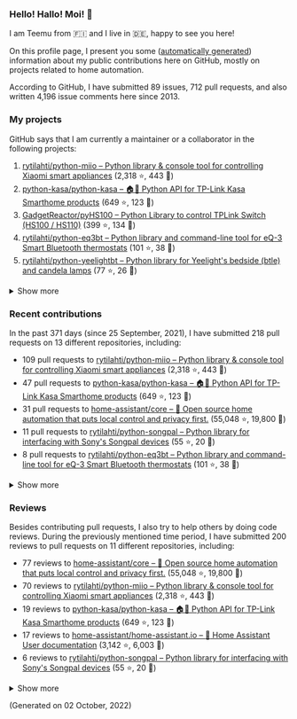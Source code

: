 
<!-- {'rateLimit': {'cost': 1, 'remaining': 4994, 'resetAt': '2022-10-02T04:54:36Z'}, 'user': {'twitterUsername': None, 'createdAt': '2013-02-26T14:57:51Z', 'commitComments': {'totalCount': 32}, 'issueComments': {'totalCount': 4196}, 'issues': {'totalCount': 89}, 'pullRequests': {'totalCount': 712}, 'contributionsCollection': {'totalCommitContributions': 258, 'totalIssueContributions': 16, 'totalPullRequestContributions': 218, 'totalPullRequestReviewContributions': 200, 'totalRepositoriesWithContributedCommits': 13, 'totalRepositoriesWithContributedPullRequestReviews': 10, 'totalRepositoriesWithContributedPullRequests': 11, 'startedAt': '2021-09-25T22:00:00Z', 'endedAt': '2022-10-02T21:59:59Z', 'totalRepositoriesWithContributedIssues': 5, 'repositoryContributions': {'totalCount': 4}, 'pullRequestContributions': {'totalCount': 218}, 'pullRequestContributionsByRepository': [{'contributions': {'totalCount': 109}, 'repository': {'nameWithOwner': 'rytilahti/python-miio', 'url': 'https://github.com/rytilahti/python-miio', 'stargazerCount': 2318, 'description': 'Python library & console tool for controlling Xiaomi smart appliances', 'forkCount': 443}}, {'contributions': {'totalCount': 47}, 'repository': {'nameWithOwner': 'python-kasa/python-kasa', 'url': 'https://github.com/python-kasa/python-kasa', 'stargazerCount': 649, 'description': '🏠🤖 Python API for TP-Link Kasa Smarthome products', 'forkCount': 123}}, {'contributions': {'totalCount': 31}, 'repository': {'nameWithOwner': 'home-assistant/core', 'url': 'https://github.com/home-assistant/core', 'stargazerCount': 55048, 'description': ':house_with_garden: Open source home automation that puts local control and privacy first.', 'forkCount': 19800}}, {'contributions': {'totalCount': 11}, 'repository': {'nameWithOwner': 'rytilahti/python-songpal', 'url': 'https://github.com/rytilahti/python-songpal', 'stargazerCount': 55, 'description': "Python library for interfacing with Sony's Songpal devices", 'forkCount': 20}}, {'contributions': {'totalCount': 8}, 'repository': {'nameWithOwner': 'rytilahti/python-eq3bt', 'url': 'https://github.com/rytilahti/python-eq3bt', 'stargazerCount': 101, 'description': 'Python library and command-line tool for eQ-3 Smart Bluetooth thermostats', 'forkCount': 38}}, {'contributions': {'totalCount': 4}, 'repository': {'nameWithOwner': 'home-assistant/home-assistant.io', 'url': 'https://github.com/home-assistant/home-assistant.io', 'stargazerCount': 3142, 'description': ':blue_book: Home Assistant User documentation', 'forkCount': 6003}}, {'contributions': {'totalCount': 3}, 'repository': {'nameWithOwner': 'rytilahti/homeassistant-upnp-availability', 'url': 'https://github.com/rytilahti/homeassistant-upnp-availability', 'stargazerCount': 11, 'description': 'UPnP Availability sensor for Home Assistant', 'forkCount': 5}}, {'contributions': {'totalCount': 2}, 'repository': {'nameWithOwner': 'SoCo/SoCo', 'url': 'https://github.com/SoCo/SoCo', 'stargazerCount': 1340, 'description': 'SoCo (Sonos Controller) is a Python project that allows you to programmatically control Sonos speakers.', 'forkCount': 224}}, {'contributions': {'totalCount': 1}, 'repository': {'nameWithOwner': 'home-assistant/frontend', 'url': 'https://github.com/home-assistant/frontend', 'stargazerCount': 2556, 'description': ':lollipop: Frontend for Home Assistant', 'forkCount': 1766}}, {'contributions': {'totalCount': 1}, 'repository': {'nameWithOwner': 'home-assistant/developers.home-assistant', 'url': 'https://github.com/home-assistant/developers.home-assistant', 'stargazerCount': 164, 'description': 'Developers website for Home Assistant.', 'forkCount': 574}}, {'contributions': {'totalCount': 1}, 'repository': {'nameWithOwner': 'StevenLooman/async_upnp_client', 'url': 'https://github.com/StevenLooman/async_upnp_client', 'stargazerCount': 35, 'description': 'Async UPnP Client for Python', 'forkCount': 27}}], 'issueContributions': {'totalCount': 16}, 'pullRequestReviewContributionsByRepository': [{'contributions': {'totalCount': 77}, 'repository': {'description': ':house_with_garden: Open source home automation that puts local control and privacy first.', 'nameWithOwner': 'home-assistant/core', 'url': 'https://github.com/home-assistant/core', 'stargazerCount': 55048, 'forkCount': 19800}}, {'contributions': {'totalCount': 70}, 'repository': {'description': 'Python library & console tool for controlling Xiaomi smart appliances', 'nameWithOwner': 'rytilahti/python-miio', 'url': 'https://github.com/rytilahti/python-miio', 'stargazerCount': 2318, 'forkCount': 443}}, {'contributions': {'totalCount': 19}, 'repository': {'description': '🏠🤖 Python API for TP-Link Kasa Smarthome products', 'nameWithOwner': 'python-kasa/python-kasa', 'url': 'https://github.com/python-kasa/python-kasa', 'stargazerCount': 649, 'forkCount': 123}}, {'contributions': {'totalCount': 17}, 'repository': {'description': ':blue_book: Home Assistant User documentation', 'nameWithOwner': 'home-assistant/home-assistant.io', 'url': 'https://github.com/home-assistant/home-assistant.io', 'stargazerCount': 3142, 'forkCount': 6003}}, {'contributions': {'totalCount': 6}, 'repository': {'description': "Python library for interfacing with Sony's Songpal devices", 'nameWithOwner': 'rytilahti/python-songpal', 'url': 'https://github.com/rytilahti/python-songpal', 'stargazerCount': 55, 'forkCount': 20}}, {'contributions': {'totalCount': 4}, 'repository': {'description': 'Developers website for Home Assistant.', 'nameWithOwner': 'home-assistant/developers.home-assistant', 'url': 'https://github.com/home-assistant/developers.home-assistant', 'stargazerCount': 164, 'forkCount': 574}}, {'contributions': {'totalCount': 3}, 'repository': {'description': 'Python library and command-line tool for eQ-3 Smart Bluetooth thermostats', 'nameWithOwner': 'rytilahti/python-eq3bt', 'url': 'https://github.com/rytilahti/python-eq3bt', 'stargazerCount': 101, 'forkCount': 38}}, {'contributions': {'totalCount': 2}, 'repository': {'description': 'SoCo (Sonos Controller) is a Python project that allows you to programmatically control Sonos speakers.', 'nameWithOwner': 'SoCo/SoCo', 'url': 'https://github.com/SoCo/SoCo', 'stargazerCount': 1340, 'forkCount': 224}}, {'contributions': {'totalCount': 1}, 'repository': {'description': ':house_with_garden: Open-source home automation platform running on Python 3', 'nameWithOwner': 'rytilahti/home-assistant', 'url': 'https://github.com/rytilahti/home-assistant', 'stargazerCount': 1, 'forkCount': 2}}, {'contributions': {'totalCount': 1}, 'repository': {'description': 'UPnP Availability sensor for Home Assistant', 'nameWithOwner': 'rytilahti/homeassistant-upnp-availability', 'url': 'https://github.com/rytilahti/homeassistant-upnp-availability', 'stargazerCount': 11, 'forkCount': 5}}]}, 'followers': {'totalCount': 245}, 'repositories': {'nodes': [{'description': 'Python library & console tool for controlling Xiaomi smart appliances', 'stargazerCount': 2318, 'name': 'python-miio', 'nameWithOwner': 'rytilahti/python-miio', 'forkCount': 443, 'url': 'https://github.com/rytilahti/python-miio'}, {'description': '🏠🤖 Python API for TP-Link Kasa Smarthome products', 'stargazerCount': 649, 'name': 'python-kasa', 'nameWithOwner': 'python-kasa/python-kasa', 'forkCount': 123, 'url': 'https://github.com/python-kasa/python-kasa'}, {'description': 'Python Library to control TPLink Switch (HS100 / HS110)', 'stargazerCount': 399, 'name': 'pyHS100', 'nameWithOwner': 'GadgetReactor/pyHS100', 'forkCount': 134, 'url': 'https://github.com/GadgetReactor/pyHS100'}, {'description': 'Python library and command-line tool for eQ-3 Smart Bluetooth thermostats', 'stargazerCount': 101, 'name': 'python-eq3bt', 'nameWithOwner': 'rytilahti/python-eq3bt', 'forkCount': 38, 'url': 'https://github.com/rytilahti/python-eq3bt'}, {'description': "Python library for Yeelight's bedside (btle) and candela lamps", 'stargazerCount': 77, 'name': 'python-yeelightbt', 'nameWithOwner': 'rytilahti/python-yeelightbt', 'forkCount': 26, 'url': 'https://github.com/rytilahti/python-yeelightbt'}, {'description': "Python library for interfacing with Sony's Songpal devices", 'stargazerCount': 55, 'name': 'python-songpal', 'nameWithOwner': 'rytilahti/python-songpal', 'forkCount': 20, 'url': 'https://github.com/rytilahti/python-songpal'}, {'description': 'Control your Home Assistant media players from your desktop using MPRIS', 'stargazerCount': 16, 'name': 'homeassistant-mpris-bridge', 'nameWithOwner': 'rytilahti/homeassistant-mpris-bridge', 'forkCount': 0, 'url': 'https://github.com/rytilahti/homeassistant-mpris-bridge'}, {'description': 'Python library for accessing ubus over JSON-RPC', 'stargazerCount': 14, 'name': 'python-ubus', 'nameWithOwner': 'rytilahti/python-ubus', 'forkCount': 10, 'url': 'https://github.com/rytilahti/python-ubus'}, {'description': 'UPnP Availability sensor for Home Assistant', 'stargazerCount': 11, 'name': 'homeassistant-upnp-availability', 'nameWithOwner': 'rytilahti/homeassistant-upnp-availability', 'forkCount': 5, 'url': 'https://github.com/rytilahti/homeassistant-upnp-availability'}, {'description': 'Everything you ever wanted to know about caching resolvers but were afraid to ask', 'stargazerCount': 5, 'name': 'ripe-hackathon-dns-caching', 'nameWithOwner': 'DNS-OARC/ripe-hackathon-dns-caching', 'forkCount': 2, 'url': 'https://github.com/DNS-OARC/ripe-hackathon-dns-caching'}, {'description': 'Python interface for intel_nuc_led kernel driver', 'stargazerCount': 2, 'name': 'python-nucled', 'nameWithOwner': 'rytilahti/python-nucled', 'forkCount': 1, 'url': 'https://github.com/rytilahti/python-nucled'}, {'description': None, 'stargazerCount': 0, 'name': '.github', 'nameWithOwner': 'rytilahti/.github', 'forkCount': 0, 'url': 'https://github.com/rytilahti/.github'}, {'description': None, 'stargazerCount': 0, 'name': 'rytilahti', 'nameWithOwner': 'rytilahti/rytilahti', 'forkCount': 0, 'url': 'https://github.com/rytilahti/rytilahti'}]}, 'organizations': {'nodes': [{'url': 'https://github.com/home-assistant', 'viewerIsAMember': True, 'name': 'Home Assistant'}, {'url': 'https://github.com/python-kasa', 'viewerIsAMember': True, 'name': 'python-kasa'}]}}} -->
### Hello! Hallo! Moi! 👋

I am Teemu from 🇫🇮 and I live in 🇩🇪, happy to see you here!

On this profile page, I present you some ([automatically generated](https://github.com/rytilahti/rytilahti)) information about my public contributions here on GitHub, 
mostly on projects related to home automation.

According to GitHub, I have submitted 89 issues, 712 pull requests,
and also written 4,196 issue comments here since 2013.


### My projects

GitHub says that I am currently a maintainer or a collaborator in the following projects:

1. [rytilahti/python-miio – Python library & console tool for controlling Xiaomi smart appliances](https://github.com/rytilahti/python-miio) (2,318 ⭐️, 443 🍴)
2. [python-kasa/python-kasa – 🏠🤖 Python API for TP-Link Kasa Smarthome products](https://github.com/python-kasa/python-kasa) (649 ⭐️, 123 🍴)
3. [GadgetReactor/pyHS100 – Python Library to control TPLink Switch (HS100 / HS110)](https://github.com/GadgetReactor/pyHS100) (399 ⭐️, 134 🍴)
4. [rytilahti/python-eq3bt – Python library and command-line tool for eQ-3 Smart Bluetooth thermostats](https://github.com/rytilahti/python-eq3bt) (101 ⭐️, 38 🍴)
5. [rytilahti/python-yeelightbt – Python library for Yeelight's bedside (btle) and candela lamps](https://github.com/rytilahti/python-yeelightbt) (77 ⭐️, 26 🍴)

<details><summary>Show more</summary><p>

6. [rytilahti/python-songpal – Python library for interfacing with Sony's Songpal devices](https://github.com/rytilahti/python-songpal) (55 ⭐️, 20 🍴)
7. [rytilahti/homeassistant-mpris-bridge – Control your Home Assistant media players from your desktop using MPRIS](https://github.com/rytilahti/homeassistant-mpris-bridge) (16 ⭐️, 0 🍴)
8. [rytilahti/python-ubus – Python library for accessing ubus over JSON-RPC](https://github.com/rytilahti/python-ubus) (14 ⭐️, 10 🍴)
9. [rytilahti/homeassistant-upnp-availability – UPnP Availability sensor for Home Assistant](https://github.com/rytilahti/homeassistant-upnp-availability) (11 ⭐️, 5 🍴)
10. [DNS-OARC/ripe-hackathon-dns-caching – Everything you ever wanted to know about caching resolvers but were afraid to ask](https://github.com/DNS-OARC/ripe-hackathon-dns-caching) (5 ⭐️, 2 🍴)
11. [rytilahti/python-nucled – Python interface for intel_nuc_led kernel driver](https://github.com/rytilahti/python-nucled) (2 ⭐️, 1 🍴)
12. [rytilahti/.github – None](https://github.com/rytilahti/.github) (0 ⭐️, 0 🍴)
</p></details>

### Recent contributions

In the past 371 days (since 25 September, 2021), I have submitted 218 pull requests on 13 different repositories, including:
* 109 pull requests to [rytilahti/python-miio – Python library & console tool for controlling Xiaomi smart appliances](https://github.com/rytilahti/python-miio) (2,318 ⭐️, 443 🍴)
* 47 pull requests to [python-kasa/python-kasa – 🏠🤖 Python API for TP-Link Kasa Smarthome products](https://github.com/python-kasa/python-kasa) (649 ⭐️, 123 🍴)
* 31 pull requests to [home-assistant/core – :house_with_garden: Open source home automation that puts local control and privacy first.](https://github.com/home-assistant/core) (55,048 ⭐️, 19,800 🍴)
* 11 pull requests to [rytilahti/python-songpal – Python library for interfacing with Sony's Songpal devices](https://github.com/rytilahti/python-songpal) (55 ⭐️, 20 🍴)
* 8 pull requests to [rytilahti/python-eq3bt – Python library and command-line tool for eQ-3 Smart Bluetooth thermostats](https://github.com/rytilahti/python-eq3bt) (101 ⭐️, 38 🍴)

<details><summary>Show more</summary><p>

* 4 pull requests to [home-assistant/home-assistant.io – :blue_book: Home Assistant User documentation](https://github.com/home-assistant/home-assistant.io) (3,142 ⭐️, 6,003 🍴)
* 3 pull requests to [rytilahti/homeassistant-upnp-availability – UPnP Availability sensor for Home Assistant](https://github.com/rytilahti/homeassistant-upnp-availability) (11 ⭐️, 5 🍴)
* 2 pull requests to [SoCo/SoCo – SoCo (Sonos Controller) is a Python project that allows you to programmatically control Sonos speakers.](https://github.com/SoCo/SoCo) (1,340 ⭐️, 224 🍴)
* 1 pull requests to [home-assistant/frontend – :lollipop: Frontend for Home Assistant](https://github.com/home-assistant/frontend) (2,556 ⭐️, 1,766 🍴)
* 1 pull requests to [home-assistant/developers.home-assistant – Developers website for Home Assistant.](https://github.com/home-assistant/developers.home-assistant) (164 ⭐️, 574 🍴)
* 1 pull requests to [StevenLooman/async_upnp_client – Async UPnP Client for Python](https://github.com/StevenLooman/async_upnp_client) (35 ⭐️, 27 🍴)
</p></details>


### Reviews

Besides contributing pull requests, I also try to help others by doing code reviews.
During the previously mentioned time period, I have submitted 200 reviews to pull requests on 11 different repositories, including:
* 77 reviews to [home-assistant/core – :house_with_garden: Open source home automation that puts local control and privacy first.](https://github.com/home-assistant/core) (55,048 ⭐️, 19,800 🍴)
* 70 reviews to [rytilahti/python-miio – Python library & console tool for controlling Xiaomi smart appliances](https://github.com/rytilahti/python-miio) (2,318 ⭐️, 443 🍴)
* 19 reviews to [python-kasa/python-kasa – 🏠🤖 Python API for TP-Link Kasa Smarthome products](https://github.com/python-kasa/python-kasa) (649 ⭐️, 123 🍴)
* 17 reviews to [home-assistant/home-assistant.io – :blue_book: Home Assistant User documentation](https://github.com/home-assistant/home-assistant.io) (3,142 ⭐️, 6,003 🍴)
* 6 reviews to [rytilahti/python-songpal – Python library for interfacing with Sony's Songpal devices](https://github.com/rytilahti/python-songpal) (55 ⭐️, 20 🍴)

<details><summary>Show more</summary><p>

* 4 reviews to [home-assistant/developers.home-assistant – Developers website for Home Assistant.](https://github.com/home-assistant/developers.home-assistant) (164 ⭐️, 574 🍴)
* 3 reviews to [rytilahti/python-eq3bt – Python library and command-line tool for eQ-3 Smart Bluetooth thermostats](https://github.com/rytilahti/python-eq3bt) (101 ⭐️, 38 🍴)
* 2 reviews to [SoCo/SoCo – SoCo (Sonos Controller) is a Python project that allows you to programmatically control Sonos speakers.](https://github.com/SoCo/SoCo) (1,340 ⭐️, 224 🍴)
* 1 reviews to [rytilahti/home-assistant – :house_with_garden: Open-source home automation platform running on Python 3](https://github.com/rytilahti/home-assistant) (1 ⭐️, 2 🍴)
* 1 reviews to [rytilahti/homeassistant-upnp-availability – UPnP Availability sensor for Home Assistant](https://github.com/rytilahti/homeassistant-upnp-availability) (11 ⭐️, 5 🍴)
</p></details>

(Generated on 02 October, 2022)

